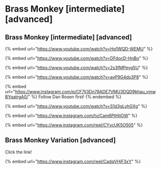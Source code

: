 # Brass Monkey \[intermediate] \[advanced]

## Brass Monkey \[intermediate] \[advanced]

{% embed url="https://www.youtube.com/watch?v=Hq1WQD-WEMU" %}

{% embed url="https://www.youtube.com/watch?v=DFdocD-HnBo" %}

{% embed url="https://www.youtube.com/watch?v=2s3fMPeyg5U" %}

{% embed url="https://www.youtube.com/watch?v=avP9G4ds3P8" %}

{% embed url="https://www.instagram.com/p/CF7lj3Dn78ADE7VMU3DQD9khau_ymwBYqatrgA0/" %}
Follow Dan Rosen first!
{% endembed %}

{% embed url="https://www.youtube.com/watch?v=S1d3gLyhGXg" %}

{% embed url="https://www.instagram.com/tv/Cam6PtHIiOW" %}

{% embed url="https://www.instagram.com/reel/CYycUK5O505" %}

## Brass Monkey Variation \[advanced]

Click the link!

{% embed url="https://www.instagram.com/reel/CadqVHjF3xY" %}
